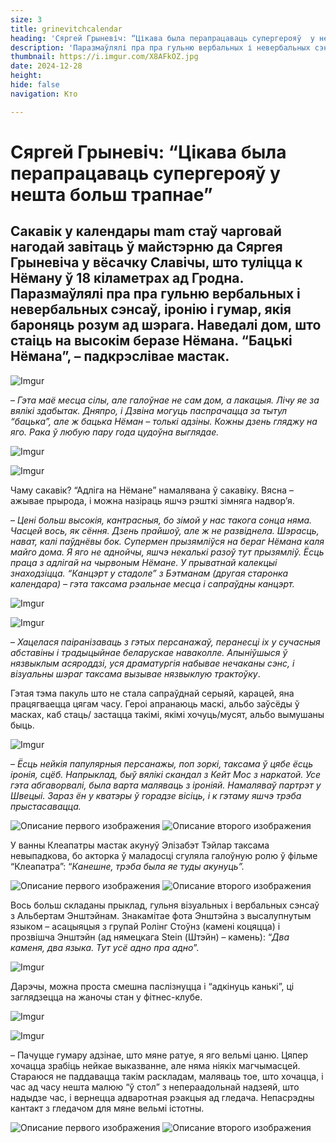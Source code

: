 ```yaml
---
size: 3
title: grinevitchcalendar
heading: 'Сяргей Грыневіч: “Цікава была перапрацаваць супергерояў  у нешта больш трапнае”'
description: 'Паразмаўлялі пра пра гульню вербальных і невербальных сэнсаў, іронію і гумар, якія бароняць розум ад шэрага. Сакавік у календары mam стаў чарговай нагодай завітаць ў майстэрню да  мастака ў вёсачку Славічы, што туліцца к Нёману ў 18 кіламетрах ад Гродна.'
thumbnail: https://i.imgur.com/X8AFkOZ.jpg
date: 2024-12-28
height: 
hide: false
navigation: Кто

---
```

# **Сяргей Грыневіч: “Цікава была перапрацаваць супергерояў  у нешта больш трапнае”** 

##  Сакавік у календары mam стаў чарговай нагодай завітаць ў майстэрню да  Сяргея Грыневіча у вёсачку Славічы, што туліцца к Нёману ў 18 кіламетрах ад Гродна. Паразмаўлялі пра пра гульню вербальных і невербальных сэнсаў, іронію і гумар, якія бароняць розум ад шэрага. Наведалі дом, што стаіць на высокім беразе Нёмана. “Бацькі Нёмана”, – падкрэслівае мастак.

![Imgur](https://i.imgur.com/dNI81HP.jpg)

– _Гэта маё месца сілы, але галоўнае не сам дом, а лакацыя. Лічу яе за вялікі здабытак.
Дняпро, і Дзвіна могуць паспрачацца за тытул “бацька”, але ж бацька Нёман – толькі адзіны. Кожны дзень гляджу на яго. Рака  ў любую пару года цудоўна выглядае._

![Imgur](https://i.imgur.com/TT6ZiGF.jpg)

![Imgur](https://i.imgur.com/kiMuBdM.jpg)

Чаму сакавік? “Адліга на Нёмане” намалявана ў сакавіку. Вясна – ажывае прырода,  і можна назіраць яшчэ рэшткі зімняга надвор’я. 

– _Цені больш высокія, кантрасныя, бо зімой у нас такога сонца няма. Часцей вось, як сёння. Дзень прайшоў, але ж не развіднела. Шэрасць, нават, калі паўднёвы бок. Супермен прызямліўся на бераг Нёмана каля майго дома. Я яго не аднойчы, яшчэ некалькі разоў тут прызямліў. Ёсць праца з адлігай на чырвоным Нёмане. У прыватнай калекцыі знаходзіцца. 
“Канцэрт у стадоле” з Бэтманам (другая старонка календара)  – гэта таксама рэальнае месца і сапраўдны канцэрт._

![Imgur](https://i.imgur.com/X8AFkOZ.jpg)

![Imgur](https://i.imgur.com/TGBQk6S.jpg)

– _Хацелася паіранізаваць з гэтых персанажаў, перанесці іх у сучасныя абставіны і традыцыйнае беларускае наваколле. Апыніўшыся ў нязвыклым асяроддзі, уся драматургія набывае нечаканы сэнс, 
і візуальны шэраг таксама вызывае нязвыклую трактоўку_.

Гэтая тэма пакуль што не стала сапраўднай серыяй, карацей, яна працягваецца цягам часу. Героі апранаюць маскі, альбо заўсёды ў масках, каб стаць/ застацца такімі, якімі хочуць/мусят,
альбо вымушаны быць.

![Imgur](https://i.imgur.com/BbFBjsa.jpg)

– _Ёсць нейкія папулярныя персанажы, поп зоркі, таксама ў цябе ёсць іронія, сцёб. Напрыклад, быў вялікі скандал з Кейт Мос з наркатой. Усе гэта абгаворвалі, была варта маляваць з іроніяй.
Намаляваў партрэт у Швецыі. Зараз ён у кватэры ў горадзе вісіць, і к гэтаму яшчэ  трэба прыстасавацца._

<div class="gallery2">
<img src="https://i.imgur.com/sBG6hcX.jpeg" alt="Описание первого изображения"> 
<img src="https://i.imgur.com/vpO1o90.jpeg" alt="Описание второго изображения"> 
</div>

У ванны Клеапатры мастак акунуў Элізабэт Тэйлар таксама невыпадкова, бо акторка ў маладосці сгуляла галоўную ролю ў фільме “Клеапатра”: “_Канешне, трэба была яе туды акунуць”._

<div class="gallery2">
<img src="https://i.imgur.com/FaAkvSR.jpeg" alt="Описание первого изображения"> 
<img src="https://i.imgur.com/1J7E78x.jpeg" alt="Описание второго изображения"> 
</div>

Вось больш складаны прыклад, гульня візуальных і вербальных сэнсаў з Альбертам Энштэйнам. Знакамітае фота Энштэйна з высалупнутым языком – асацыяцыя з групай Ролінг Стоўнз (камені коцяцца) і прозвішча Энштэйн (ад нямецкага Stein (Штэйн) – камень): “_Два каменя, два языка. Тут усё адно пра адно_”.

![Imgur](https://i.imgur.com/ZJzLPhJ.jpg)

Дарэчы, можна проста смешна паслізнуцца і “адкінуць канькі”, ці заглядзецца на жаночы стан у фітнес-клубе.

![Imgur](https://i.imgur.com/mzpHfQ9.jpg)

![Imgur](https://i.imgur.com/dQNsfUi.jpg)

– Пачуцце гумару адзінае, што мяне ратуе, я яго вельмі цаню. Цяпер хочацца зрабіць нейкае выказванне, але няма ніякіх магчымасцей. Стараюся не паддавацца такім раскладам, маляваць тое, што хочацца, і час ад часу нешта малюю “ў стол” з непераадольнай надзеяй, што надыдзе час, і вернецца адваротная рэакцыя ад гледача. Непасрэдны кантакт з гледачом для мяне вельмі істотны.

<div class="gallery2">
<img src="https://i.imgur.com/bQBqz8s.jpeg" alt="Описание первого изображения"> 
<img src="https://i.imgur.com/REoToVS.jpeg" alt="Описание второго изображения"> 
</div>
  
 




